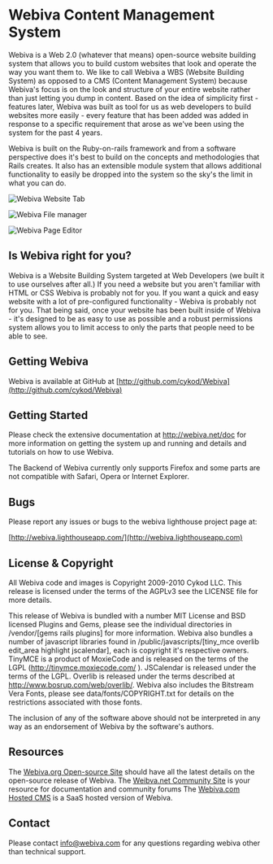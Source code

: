Webiva Content Management System
===================================

Webiva is a Web 2.0 (whatever that means) open-source website building system that allows you to build custom websites that look and operate the way you want them to.  We like to call Webiva a WBS (Website Building System) as opposed to a CMS (Content Management System) because Webiva's focus is on the look and structure of your entire website rather than just letting you dump in content. Based on the idea of simplicity first - features later, Webiva was built as tool for us as web developers to build websites more easily - every feature that has been added was added in response to a specific requirement that arose as we've been using the system for the past 4 years. 

Webiva is built on the Ruby-on-rails framework and from a software perspective does it's best to build on the concepts and methodologies that Rails creates. It also has an extensible module system that allows additional functionality to easily be dropped into the system so the sky's the limit in what you can do.

![Webiva Website Tab](http://webiva.org/system/storage/2/fa/3/291/website.png)

![Webiva File manager](http://webiva.org/system/storage/2/1d/4/292/filemanager.png)

![Webiva Page Editor](http://webiva.org/system/storage/2/93/7/293/editor.png)

Is Webiva right for you?
-----------------------

Webiva is a Website Building System targeted at Web Developers (we built it to use ourselves after all.) If you need a website but you aren't familiar with HTML or CSS Webiva is probably not for you. If you want a quick and easy website with a lot of pre-configured functionality - Webiva is probably not for you. That being said, once your website has been built inside of Webiva - it's designed to be as easy to use as possible and a robust permissions system allows you to limit access to only the parts that people need to be able to see.  

Getting Webiva
--------------

Webiva is available at GitHub at [http://github.com/cykod/Webiva](http://github.com/cykod/Webiva)

Getting Started
---------------

Please check the extensive documentation at http://webiva.net/doc for more information on getting the
system up and running and details and tutorials on how to use Webiva.

The Backend of Webiva currently only supports Firefox and some parts are not compatible with Safari, Opera or Internet Explorer.

Bugs
----

Please report any issues or bugs to the webiva lighthouse project page at:

[http://webiva.lighthouseapp.com/](http://webiva.lighthouseapp.com)

License & Copyright
-------------------

All Webiva code and images is Copyright 2009-2010 Cykod LLC. This release is licensed under the terms of the AGPLv3 see the LICENSE file for more details.

This release of Webiva is bundled with a number MIT License and BSD licensed Plugins and Gems, please see the individual directories in /vendor/[gems rails plugins] for more information. Webiva also bundles a number of javascript libraries found in /public/javascripts/[tiny_mce overlib edit_area highlight jscalendar], each is copyright it's respective owners. TinyMCE is a product of MoxieCode and is released on the terms of the LGPL (http://tinymce.moxiecode.com/ ). JSCalendar is released under the terms of the LGPL. Overlib is released under the terms described at http://www.bosrup.com/web/overlib/. Webiva also includes the Bitstream Vera Fonts, please see data/fonts/COPYRIGHT.txt for details on the restrictions associated with those fonts. 

The inclusion of any of the software above should not be interpreted in any way as an endorsement of Webiva by the software's authors. 

Resources
---------

The [Webiva.org Open-source Site](http://www.webiva.org) should have all the latest details on the open-source release of Webiva.
The [Weibva.net Community Site](http://www.webiva.net) is your resource for documentation and community forums
The [Webiva.com Hosted CMS](http://www.webiva.com) is a SaaS hosted version of Webiva.

Contact
-------

Please contact info@webiva.com for any questions regarding webiva other than technical support.
